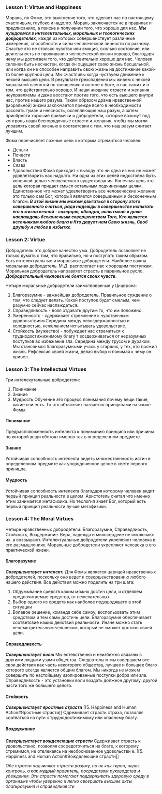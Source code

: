 ### Lesson 1: Virtue and Happiness

Мораль, по Фоме, это выяснение того, что сделает нас по настоящему счастливым, глубоко и надолго.
Мораль заключается не в правилах и предписаниях, а поиске и получении того, что хорошо для нас.
***Мы нуждаемся в интелектальных, моральных и теологических добродетелях***, каждя из которых совершенствует различные измерения, способности и силы человеческой личности по разному.
Счастье это не столько чувство или эмоция, сколько состояние, или деятельность по проживанию человеческой жизни хорошо, благодаря чему мы достигаем того, что действительно хорошо для нас.
Человек склонен быть несчастен, когда он ощущает свою жизнь бесцельной, или когда он не способен направить свою жизнь на достижение какой-то более крупной цели.
Мы счастливы когда чуствуем движение к некоей высшей цели.
В результате грехопадения мы живем с некоей моральной слепотой по тоношению к истине о Боге, о нас самих и о том, что действительно хорошо. И наши низшине страсти и желания неуправляемы и даже восстают против того, что есть высшего внутри нас, против нашего разума.
Таким образом драма нравственной (моральной) жизни заключается прежде всего в необходимости рассеять туман и неясность, ослепляющие наш разум, а затем приобрести хорошие привычки и добродетели, которые возьмут под контроль наши беспорядочные страсти и желания, чтобы мы могли управлять своей жизнью в соответсвии с тем, что наш разум считает лучшим.

Фома перечисляет ложные цели к  которым стремиться человек:
* Деньги
* Почести
* Власть
* Слава
* Удовольствия
Фома приходит к выводу что ни одна из них не может удовлетворить нас надолго. Ни одна из этих целей недостойна быть конечной целью человеческого существования.
Конечная цель это цель которая придает смысл остальным подчиненным целям.
Единственное что может удовлетворить все человеческие желание это только сам Бог, который является совершенным и бесконечным благом.
***В этой жизни мы можем двигаться в сторону этого совершенного счаться, ради надежды в совершенстве испытать его в жизни вечной - созерцая, обладая, испытывая и даже наслаждаяь бесконечным совершенством Того, Кто является источником любого блага и Кто дарует нам Свою жизнь, Своб дружбу и любов в избытке.***

### Lesson 2: Virtue

Добродетель это доброе качество ума.
Добродетель позволяет не только думать о том, что правильно, но и поступать таким образом.
Есть интелектуальные и моральные добродетели. Наиболее важна моральная добродетель. М.Д. распологает нас к хорошим поступкам.
Моральная добродетель направляет страсть в парвильное русло.
***Добродетельный чекловек не боится своих чувств.***

Четыре моральные добродетели заимствованные у Цицерона:
1. Благоразумие - важнейшая добродетель. Правильное суждение о том, что следует делать. Какой поступок будет смелым, чем разумно сейчас наслаждаться.
2. Справедливость - воля отдавать другим то, что им положено.
3. Умеренность - сдерживает стремление к чувственным удовольствиям.Середина между невоздержанностью и холодностью, нежеланием испытывать удовольствие.
4. Стойкость (мужество) - побуждает нас стремиться к труднодостижижимому благу т воздерживаться от неразумных поступков во избежание зла. Середина между трусом и дураком.
Мы становимся благоразумными учась у старших, у тех, кто прожил жизнь. Рефлексия своей жизни, делая выбор и понимая к чему он привел.

### Lesson 3: The Intellectual Virtues
Три интелекутальные добродетели:
1. Понимание
2. Знание
3. Мудрость
Обучение это процесс понимания почему вещи такие, какие они есть.
То что объясняет назвается принципами на языке Фомы.

#### Понимание
Предрасположенность интелекта к пониманию принципа или причины по которой вещи обстоят именно так в определенном предмете.
#### Знание
Устойчивая сопсобность интелекта видеть множественность истин в определенном предмете как упорядоченное целое в свете первого приницпа.
#### Мудрость
Устойчивая сопсобность интелекта благодаря которому человек видит первый принцип реальности в целом. Аристотель считал что именно этим занимается метафизика. Но теология знает Бог, который есть первый принцип реальности лучше метафизики.

### Lesson 4: The Moral Virtues

Четыре нравственных добродетели: Благоразумие, Справедлиость, Стойкость, Воздержание.
Вера, надежда и милосердеие не исключают их, а возвышают.
Интелектуальные добродетели укрепляют человека в его размышлениях. Моральные добродетели укрепляют человека в его  практической жизни.
#### Благоразумие
***Совершенствует интелект.***
Для Фомы является царицей нравственных добродетелей, поскольку оно ведет к совершенствованию любого нашего действия. Все действия можно поделить на три шага:
1. Обдумывание средств каким можно достич цели, и отделяем предпочитаемые средства, от нежелательных.
2. Выбор одного из средств как наиболее подхшодящего в этой ситуации
3. Волевое решение, команда себе самоу, воспользовать этим средством и тем самы достичь цели.
Благоразумие обеспечивает соответсвие наших действий реальности. Иначе можно стать неосмотрительным человеком, который не сможет достичь своей цели.

#### Справедливость
***Совершенствует волю***
Мы естевственно и неизбежно связаны с другими людьми узами общества. Следовтельно мы совершаем все свои действия как часть некоторого общества, лучшее и большее благо которого всегда является общим благом. Мы никогда не можем совершить по настойщему изолированные поступки добра или зла.
Справедливость - это установки воли воздать должное другому, другой части того же большего целого.

#### Стойкость
***Совершенствует яростные страсти***
[[5. Happiness and Human Action#Яростные страсти]]
Сдреживает страсть страха, позволяя соатваться на пути к труднодостижимому или опасному благу.
##### Воздержание
***Совершенствует вожделеющие страсти***
Сдерживает страсть к удовольствию, позволяя сосредоточиться на благе, к которому стремимся, не отвлекаясь на необоснованное удовольстви е.
[[5. Happiness and Human Action#Вожделеющие страсти]]

*Обе страсти подчиняют страсти разуму, но не как тиран, через контроль, а как мудрый правитель, посредством руководства и убеждения. Эти страсти помогают поддерживать здоровую среду в организме чтобы уверенно и легко своершать высшие акты благьразумия и справедлиовсти*
